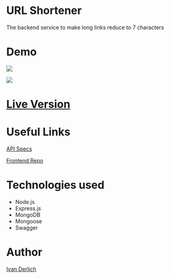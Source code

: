 # URL Shortener

<p id="description-urlshortener"> The backend service to make long links reduce to 7 characters <p>

# Demo

![](/docs/1.png)

<img src="docs/1.gif" id="main-image-urlshortener" />

# [Live Version](https://shorten.ivanderlich.com)

# Useful Links

[API Specs](https://link-shortened-be-a8615336383d.herokuapp.com/api-docs/)

[Frontend Repo](https://github.com/IvanDerlich/url-shortener-frontend)

# Technologies used

<ul id="tech-list-urlshortener">
  <li>Node.js</li>
  <li>Express.js</li>
  <li>MongoDB</li>
  <li>Mongoose</li>
  <li>Swagger</li>
</ul>

# Author

[Ivan Derlich](ivanderlich.com)
